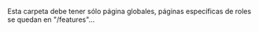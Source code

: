 Esta carpeta debe tener sólo página globales, páginas específicas de roles se quedan en "/features"...